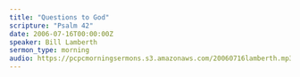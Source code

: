 ```yaml
---
title: "Questions to God"
scripture: "Psalm 42"
date: 2006-07-16T00:00:00Z
speaker: Bill Lamberth
sermon_type: morning
audio: https://pcpcmorningsermons.s3.amazonaws.com/20060716lamberth.mp3 
---
```



